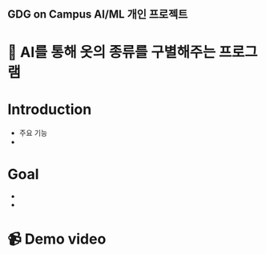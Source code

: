 ## GDG on Campus AI/ML 개인 프로젝트

# 👚 AI를 통해 옷의 종류를 구별해주는 프로그램

# Introduction
- 주요 기능
- 
# Goal
-
- 
# 📹 Demo video



